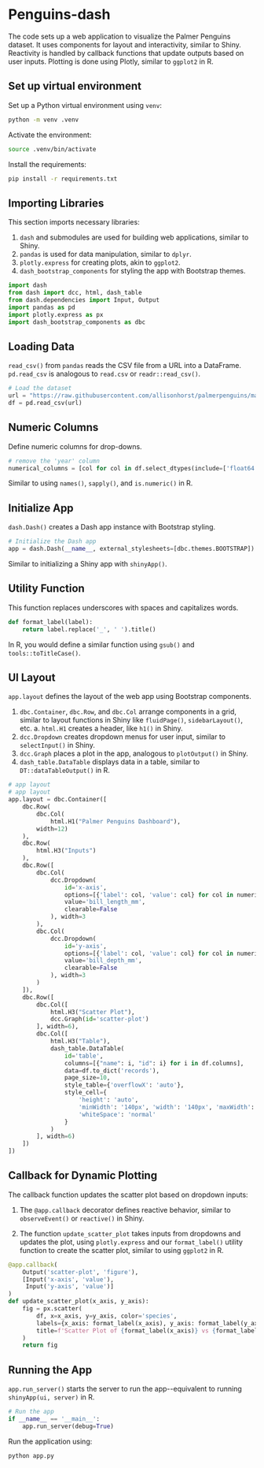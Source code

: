 # Penguins-dash

The code sets up a web application to visualize the Palmer Penguins dataset. It uses components for layout and interactivity, similar to Shiny. Reactivity is handled by callback functions that update outputs based on user inputs. Plotting is done using Plotly, similar to `ggplot2` in R.

## Set up virtual environment 

Set up a Python virtual environment using `venv`:

```sh
python -m venv .venv
```

Activate the environment: 

```sh
source .venv/bin/activate
```

Install the requirements:

```sh
pip install -r requirements.txt
```

## Importing Libraries 

This section imports necessary libraries:
1. `dash` and submodules are used for building web applications, similar to Shiny.
2. `pandas` is used for data manipulation, similar to `dplyr`.  
3. `plotly.express` for creating plots, akin to `ggplot2`.
4. `dash_bootstrap_components` for styling the app with Bootstrap themes.


```python
import dash
from dash import dcc, html, dash_table
from dash.dependencies import Input, Output
import pandas as pd
import plotly.express as px
import dash_bootstrap_components as dbc
```


## Loading Data

`read_csv()` from `pandas` reads the CSV file from a URL into a DataFrame. `pd.read_csv` is analogous to `read.csv` or `readr::read_csv()`.

```python
# Load the dataset
url = "https://raw.githubusercontent.com/allisonhorst/palmerpenguins/main/inst/extdata/penguins.csv"
df = pd.read_csv(url)
```

## Numeric Columns

Define numeric columns for drop-downs.

```python
# remove the 'year' column 
numerical_columns = [col for col in df.select_dtypes(include=['float64', 'int64']).columns if col != 'year']
```

Similar to using `names()`, `sapply()`, and `is.numeric()` in R.

## Initialize App

`dash.Dash()` creates a Dash app instance with Bootstrap styling.

```python
# Initialize the Dash app
app = dash.Dash(__name__, external_stylesheets=[dbc.themes.BOOTSTRAP])
```

Similar to initializing a Shiny app with `shinyApp()`.

## Utility Function

This function replaces underscores with spaces and capitalizes words. 

```python
def format_label(label):
    return label.replace('_', ' ').title()
```

In R, you would define a similar function using `gsub()` and `tools::toTitleCase()`.

## UI Layout

`app.layout` defines the layout of the web app using Bootstrap components.

1. `dbc.Container`, `dbc.Row`, and `dbc.Col` arrange components in a grid, similar to layout functions in Shiny like `fluidPage()`, `sidebarLayout()`, etc.
    a. `html.H1` creates a header, like `h1()` in Shiny.
2. `dcc.Dropdown` creates dropdown menus for user input, similar to `selectInput()` in Shiny.
3. `dcc.Graph` places a plot in the app, analogous to `plotOutput()` in Shiny.
4. `dash_table.DataTable` displays data in a table, similar to `DT::dataTableOutput()` in R.

```python
# app layout
# app layout
app.layout = dbc.Container([
    dbc.Row(
        dbc.Col(
            html.H1("Palmer Penguins Dashboard"), 
        width=12)
    ),
    dbc.Row(
        html.H3("Inputs")
    ),
    dbc.Row([
        dbc.Col(
            dcc.Dropdown(
                id='x-axis',
                options=[{'label': col, 'value': col} for col in numerical_columns],
                value='bill_length_mm',
                clearable=False
            ), width=3
        ),
        dbc.Col(
            dcc.Dropdown(
                id='y-axis',
                options=[{'label': col, 'value': col} for col in numerical_columns],
                value='bill_depth_mm',
                clearable=False
            ), width=3
        )
    ]),
    dbc.Row([
        dbc.Col([
            html.H3("Scatter Plot"),
            dcc.Graph(id='scatter-plot')
        ], width=6),
        dbc.Col([
            html.H3("Table"),
            dash_table.DataTable(
                id='table',
                columns=[{"name": i, "id": i} for i in df.columns],
                data=df.to_dict('records'),
                page_size=10,
                style_table={'overflowX': 'auto'},
                style_cell={
                    'height': 'auto',
                    'minWidth': '140px', 'width': '140px', 'maxWidth': '140px',
                    'whiteSpace': 'normal'
                }
            )
        ], width=6)
    ])
])
```

## Callback for Dynamic Plotting

The callback function updates the scatter plot based on dropdown inputs:

1. The `@app.callback` decorator defines reactive behavior, similar to `observeEvent()` or `reactive()` in Shiny.

2. The function `update_scatter_plot` takes inputs from dropdowns and updates the plot, using `plotly.express` and our `format_label()` utility function to create the scatter plot, similar to using `ggplot2` in R.

```python
@app.callback(
    Output('scatter-plot', 'figure'),
    [Input('x-axis', 'value'),
     Input('y-axis', 'value')]
)
def update_scatter_plot(x_axis, y_axis):
    fig = px.scatter(
        df, x=x_axis, y=y_axis, color='species',
        labels={x_axis: format_label(x_axis), y_axis: format_label(y_axis)},
        title=f'Scatter Plot of {format_label(x_axis)} vs {format_label(y_axis)}'
    )
    return fig
```

## Running the App

`app.run_server()` starts the server to run the app--equivalent to running `shinyApp(ui, server)` in R.

```python
# Run the app
if __name__ == '__main__':
    app.run_server(debug=True)
```

Run the application using: 

``` sh
python app.py
```